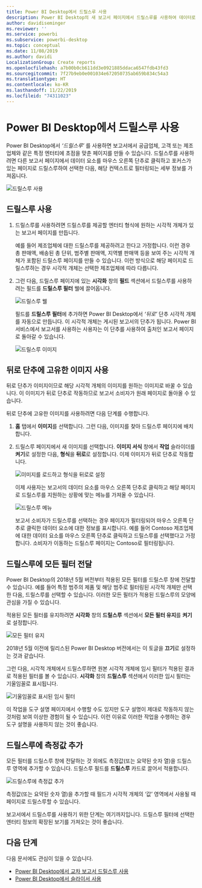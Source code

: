 ```yaml
---
title: Power BI Desktop에서 드릴스루 사용
description: Power BI Desktop의 새 보고서 페이지에서 드릴스루를 사용하여 데이터로 드릴다운하는 방법 알아보기
author: davidiseminger
ms.reviewer: ''
ms.service: powerbi
ms.subservice: powerbi-desktop
ms.topic: conceptual
ms.date: 11/08/2019
ms.author: davidi
LocalizationGroup: Create reports
ms.openlocfilehash: a7b00b0cb611dd3e0921885ddaca6547fdb43fd3
ms.sourcegitcommit: 7f27b9eb0e001034e672050735ab659b834c54a3
ms.translationtype: HT
ms.contentlocale: ko-KR
ms.lasthandoff: 11/22/2019
ms.locfileid: "74311023"
---
```

# <a name="use-drillthrough-in-power-bi-desktop"></a>Power BI Desktop에서 드릴스루 사용
Power BI Desktop에서 *‘드릴스루’* 를 사용하면 보고서에서 공급업체, 고객 또는 제조업체와 같은 특정 엔터티에 초점을 맞춘 페이지를 만들 수 있습니다. 드릴스루를 사용하려면 다른 보고서 페이지에서 데이터 요소를 마우스 오른쪽 단추로 클릭하고 포커스가 있는 페이지로 드릴스루하여 선택한 다음, 해당 컨텍스트로 필터링되는 세부 정보를 가져옵니다.

![드릴스루 사용](media/desktop-drillthrough/drillthrough_01.png)

## <a name="using-drillthrough"></a>드릴스루 사용
1. 드릴스루를 사용하려면 드릴스루를 제공할 엔터티 형식에 원하는 시각적 개체가 있는 보고서 페이지를 만듭니다. 

    예를 들어 제조업체에 대한 드릴스루를 제공하려고 한다고 가정합니다. 이런 경우 총 판매액, 배송된 총 단위, 범주별 판매액, 지역별 판매액 등을 보여 주는 시각적 개체가 포함된 드릴스루 페이지를 만들 수 있습니다. 이런 방식으로 해당 페이지로 드릴스루하는 경우 시각적 개체는 선택한 제조업체에 따라 다릅니다.

2. 그런 다음, 드릴스루 페이지에 있는 **시각화** 창의 **필드** 섹션에서 드릴스루를 사용하려는 필드를 **드릴스루 필터** 웰에 끌어옵니다.

    ![드릴스루 웰](media/desktop-drillthrough/drillthrough_02.png)

    필드를 **드릴스루 필터**에 추가하면 Power BI Desktop에서 *‘뒤로’* 단추 시각적 개체를 자동으로 만듭니다. 이 시각적 개체는 게시된 보고서의 단추가 됩니다. Power BI 서비스에서 보고서를 사용하는 사용자는 이 단추를 사용하여 출처인 보고서 페이지로 돌아갈 수 있습니다.

    ![드릴스루 이미지](media/desktop-drillthrough/drillthrough_03.png)

## <a name="use-your-own-image-for-a-back-button"></a>뒤로 단추에 고유한 이미지 사용    
 뒤로 단추가 이미지이므로 해당 시각적 개체의 이미지를 원하는 이미지로 바꿀 수 있습니다. 이 이미지가 뒤로 단추로 작동하므로 보고서 소비자가 원래 페이지로 돌아올 수 있습니다. 

뒤로 단추에 고유한 이미지를 사용하려면 다음 단계를 수행합니다.

1. **홈** 탭에서 **이미지**를 선택합니다. 그런 다음, 이미지를 찾아 드릴스루 페이지에 배치합니다.

2. 드릴스루 페이지에서 새 이미지를 선택합니다. **이미지 서식** 창에서 **작업** 슬라이더를 **켜기**로 설정한 다음, **형식**을 **뒤로**로 설정합니다. 이제 이미지가 뒤로 단추로 작동합니다.

    ![이미지를 로드하고 형식을 뒤로로 설정](media/desktop-drillthrough/drillthrough_05.png)

    
     이제 사용자는 보고서의 데이터 요소를 마우스 오른쪽 단추로 클릭하고 해당 페이지로 드릴스루를 지원하는 상황에 맞는 메뉴를 가져올 수 있습니다. 

    ![드릴스루 메뉴](media/desktop-drillthrough/drillthrough_04.png)

    보고서 소비자가 드릴스루를 선택하는 경우 페이지가 필터링되어 마우스 오른쪽 단추로 클릭한 데이터 요소에 대한 정보를 표시합니다. 예를 들어 Contoso 제조업체에 대한 데이터 요소를 마우스 오른쪽 단추로 클릭하고 드릴스루를 선택했다고 가정합니다. 소비자가 이동하는 드릴스루 페이지는 Contoso로 필터링됩니다.

## <a name="pass-all-filters-in-drillthrough"></a>드릴스루에 모든 필터 전달

Power BI Desktop의 2018년 5월 버전부터 적용된 모든 필터를 드릴스루 창에 전달할 수 있습니다. 예를 들어 특정 범주의 제품 및 해당 범주로 필터링된 시각적 개체만 선택한 다음, 드릴스루를 선택할 수 있습니다. 이러한 모든 필터가 적용된 드릴스루의 모양에 관심을 가질 수 있습니다.

적용된 모든 필터를 유지하려면 **시각화** 창의 **드릴스루** 섹션에서 **모든 필터 유지**를 **켜기**로 설정합니다. 

![모든 필터 유지](media/desktop-drillthrough/drillthrough_06.png)

2018년 5월 이전에 릴리스된 Power BI Desktop 버전에서는 이 토글을 **끄기**로 설정하는 것과 같습니다.

그런 다음, 시각적 개체에서 드릴스루하면 원본 시각적 개체에 임시 필터가 적용된 결과로 적용된 필터를 볼 수 있습니다. **시각화** 창의 **드릴스루** 섹션에서 이러한 임시 필터는 기울임꼴로 표시됩니다. 

![기울임꼴로 표시된 임시 필터](media/desktop-drillthrough/drillthrough_07.png)

이 작업을 도구 설명 페이지에서 수행할 수도 있지만 도구 설명이 제대로 작동하지 않는 것처럼 보여 이상한 경험이 될 수 있습니다. 이런 이유로 이러한 작업을 수행하는 경우 도구 설명을 사용하지 않는 것이 좋습니다.

## <a name="add-a-measure-to-drillthrough"></a>드릴스루에 측정값 추가

모든 필터를 드릴스루 창에 전달하는 것 외에도 측정값(또는 요약된 숫자 열)을 드릴스루 영역에 추가할 수 있습니다. 드릴스루 필드를 **드릴스루** 카드로 끌어서 적용합니다. 

![드릴스루에 측정값 추가](media/desktop-drillthrough/drillthrough_08.png)

측정값(또는 요약된 숫자 열)을 추가할 때 필드가 시각적 개체의 ‘값’ 영역에서 사용될 때 페이지로 드릴스루할 수 있습니다. 

보고서에서 드릴스루를 사용하기 위한 단계는 여기까지입니다. 드릴스루 필터에 선택한 엔터티 정보의 확장된 보기를 가져오는 것이 좋습니다.

## <a name="next-steps"></a>다음 단계

다음 문서에도 관심이 있을 수 있습니다.

* [Power BI Desktop에서 교차 보고서 드릴스루 사용](desktop-cross-report-drill-through.md)
* [Power BI Desktop에서 슬라이서 사용](visuals/power-bi-visualization-slicers.md)

